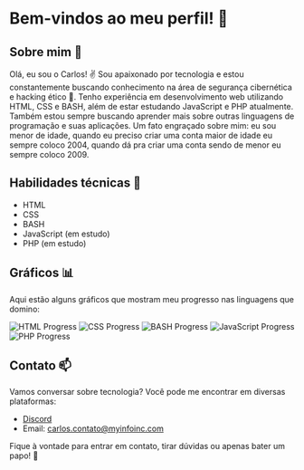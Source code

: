 # Bem-vindos ao meu perfil! 👋

## Sobre mim 💼

Olá, eu sou o Carlos! ✌️ Sou apaixonado por tecnologia e estou constantemente buscando conhecimento na área de segurança cibernética e hacking ético 🍒. Tenho experiência em desenvolvimento web utilizando HTML, CSS e BASH, além de estar estudando JavaScript e PHP atualmente. Também estou sempre buscando aprender mais sobre outras linguagens de programação e suas aplicações. Um fato engraçado sobre mim: eu sou menor de idade, quando eu preciso criar uma conta maior de idade eu sempre coloco 2004, quando dá pra criar uma conta sendo de menor eu sempre coloco 2009.

## Habilidades técnicas 🚀

- HTML
- CSS
- BASH
- JavaScript (em estudo)
- PHP (em estudo)

## Gráficos 📊

Aqui estão alguns gráficos que mostram meu progresso nas linguagens que domino:

![HTML Progress](https://progress-bar.dev/100/?title=HTML)
![CSS Progress](https://progress-bar.dev/100/?title=CSS)
![BASH Progress](https://progress-bar.dev/75/?title=BASH)
![JavaScript Progress](https://progress-bar.dev/30/?title=JavaScript)
![PHP Progress](https://progress-bar.dev/30/?title=PHP)

## Contato 📫

Vamos conversar sobre tecnologia? Você pode me encontrar em diversas plataformas:

- [Discord](https://discord.com/users/1180276578542960823)
- Email: carlos.contato@myinfoinc.com

Fique à vontade para entrar em contato, tirar dúvidas ou apenas bater um papo! 🌌

